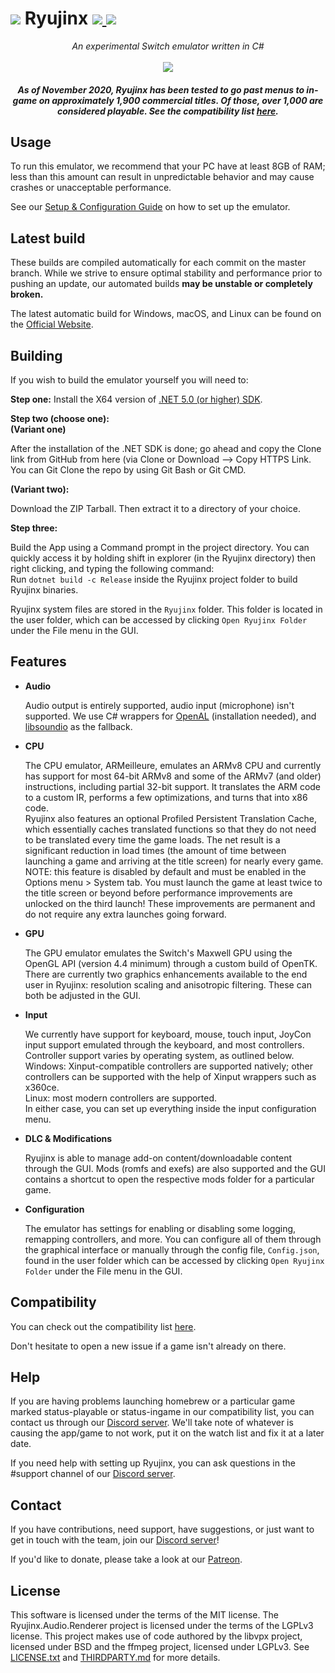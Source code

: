 
<h1>
    <img src="https://i.imgur.com/G6Mleco.png"> Ryujinx
    <a href="https://ci.appveyor.com/project/gdkchan/ryujinx?branch=master" target="_blank">
        <img src="https://ci.appveyor.com/api/projects/status/ssg4jwu6ve3k594s/branch/master?svg=true">
    </a>
    <a href="https://discord.gg/N2FmfVc">
        <img src="https://img.shields.io/discord/410208534861447168.svg">
    </a>
</h1>

<p align="center">
    <i>An experimental Switch emulator written in C#</i><br />
    <br />
    <img src="https://raw.githubusercontent.com/Ryujinx/Ryujinx-Website/master/static/public/shell_fullsize.png">
</p>

<h5 align="center">
    As of November 2020, Ryujinx has been tested to go past menus to in-game on approximately 1,900 commercial titles. Of those, over 1,000 are considered playable. See the compatibility list <a href="https://github.com/Ryujinx/Ryujinx-Games-List/issues" target="_blank">here</a>.
</h5>

## Usage

To run this emulator, we recommend that your PC have at least 8GB of RAM; less than this amount can result in unpredictable behavior and may cause crashes or unacceptable performance.

See our [Setup & Configuration Guide](https://github.com/Ryujinx/Ryujinx/wiki/Ryujinx-Setup-&-Configuration-Guide) on how to set up the emulator.

## Latest build

These builds are compiled automatically for each commit on the master branch. While we strive to ensure optimal stability and performance prior to pushing an update, our automated builds **may be unstable or completely broken.**

The latest automatic build for Windows, macOS, and Linux can be found on the [Official Website](https://ryujinx.org/download).

## Building

If you wish to build the emulator yourself  you will need to:

**Step one:** Install the X64 version of [.NET 5.0 (or higher) SDK](https://dotnet.microsoft.com/download/dotnet/5.0).

**Step two (choose one):**  
**(Variant one)**

After the installation of the .NET SDK is done; go ahead and copy the Clone link from GitHub from here (via Clone or Download --> Copy HTTPS Link. You can Git Clone the repo by using Git Bash or Git CMD.

**(Variant two):**

Download the ZIP Tarball. Then extract it to a directory of your choice.

**Step three:**

Build the App using a Command prompt in the project directory. You can quickly access it by holding shift in explorer (in the Ryujinx directory) then right clicking, and typing the following command:  
Run `dotnet build -c Release` inside the Ryujinx project folder to build Ryujinx binaries.

Ryujinx system files are stored in the `Ryujinx` folder. This folder is located in the user folder, which can be accessed by clicking `Open Ryujinx Folder` under the File menu in the GUI.

## Features

 - **Audio**

   Audio output is entirely supported, audio input (microphone) isn't supported. We use C# wrappers for [OpenAL](https://openal.org/downloads/oalinst.zip) (installation needed), and [libsoundio](http://libsound.io/) as the fallback.

- **CPU**

  The CPU emulator, ARMeilleure, emulates an ARMv8 CPU and currently has support for most 64-bit ARMv8 and some of the ARMv7 (and older) instructions, including partial 32-bit support. It translates the ARM code to a custom IR, performs a few optimizations, and turns that into x86 code.  
  Ryujinx also features an optional Profiled Persistent Translation Cache, which essentially caches translated functions so that they do not need to be translated every time the game loads. The net result is a significant reduction in load times (the amount of time between launching a game and arriving at the title screen) for nearly every game. NOTE: this feature is disabled by default and must be enabled in the Options menu > System tab. You must launch the game at least twice to the title screen or beyond before performance improvements are unlocked on the third launch! These improvements are permanent and do not require any extra launches going forward.

- **GPU**

  The GPU emulator emulates the Switch's Maxwell GPU using the OpenGL API (version 4.4 minimum) through a custom build of OpenTK. There are currently two graphics enhancements available to the end user in Ryujinx: resolution scaling and anisotropic filtering. These can both be adjusted in the GUI.

- **Input**

   We currently have support for keyboard, mouse, touch input, JoyCon input support emulated through the keyboard, and most controllers. Controller support varies by operating system, as outlined below.  
   Windows: Xinput-compatible controllers are supported natively; other controllers can be supported with the help of Xinput wrappers such as x360ce.  
   Linux: most modern controllers are supported.  
   In either case, you can set up everything inside the input configuration menu.

- **DLC & Modifications**

   Ryujinx is able to manage add-on content/downloadable content through the GUI. Mods (romfs and exefs) are also supported and the GUI contains a shortcut to open the respective mods folder for a particular game.

- **Configuration**

   The emulator has settings for enabling or disabling some logging, remapping controllers, and more. You can configure all of them through the graphical interface or manually through the config file, `Config.json`, found in the user folder which can be accessed by clicking `Open Ryujinx Folder` under the File menu in the GUI.

## Compatibility

You can check out the compatibility list [here](https://github.com/Ryujinx/Ryujinx-Games-List/issues).

Don't hesitate to open a new issue if a game isn't already on there.

## Help

If you are having problems launching homebrew or a particular game marked status-playable or status-ingame in our compatibility list, you can contact us through our [Discord server](https://discord.gg/N2FmfVc). We'll take note of whatever is causing the app/game to not work, put it on the watch list and fix it at a later date.

If you need help with setting up Ryujinx, you can ask questions in the #support channel of our [Discord server](https://discord.gg/N2FmfVc).

## Contact

If you have contributions, need support, have suggestions, or just want to get in touch with the team, join our [Discord server](https://discord.gg/N2FmfVc)!

If you'd like to donate, please take a look at our [Patreon](https://www.patreon.com/ryujinx).

## License

This software is licensed under the terms of the MIT license.
The Ryujinx.Audio.Renderer project is licensed under the terms of the LGPLv3 license.
This project makes use of code authored by the libvpx project, licensed under BSD and the ffmpeg project, licensed under LGPLv3.
See [LICENSE.txt](LICENSE.txt) and [THIRDPARTY.md](Ryujinx/THIRDPARTY.md) for more details.
 
